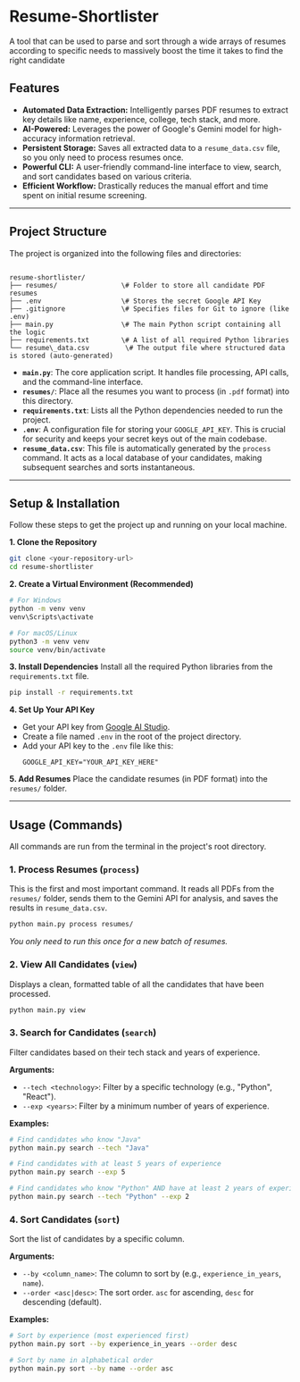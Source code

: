 # Resume-Shortlister
A tool that can be used to parse and sort through a wide arrays of resumes according to specific needs to massively boost the time it takes to find the right candidate

## Features

* **Automated Data Extraction:** Intelligently parses PDF resumes to extract key details like name, experience, college, tech stack, and more.
* **AI-Powered:** Leverages the power of Google's Gemini model for high-accuracy information retrieval.
* **Persistent Storage:** Saves all extracted data to a `resume_data.csv` file, so you only need to process resumes once.
* **Powerful CLI:** A user-friendly command-line interface to view, search, and sort candidates based on various criteria.
* **Efficient Workflow:** Drastically reduces the manual effort and time spent on initial resume screening.

---

## Project Structure

The project is organized into the following files and directories:

```

resume-shortlister/
├── resumes/                \# Folder to store all candidate PDF resumes
├── .env                    \# Stores the secret Google API Key
├── .gitignore              \# Specifies files for Git to ignore (like .env)
├── main.py                 \# The main Python script containing all the logic
├── requirements.txt        \# A list of all required Python libraries
└── resume\_data.csv         \# The output file where structured data is stored (auto-generated)

````

-   **`main.py`**: The core application script. It handles file processing, API calls, and the command-line interface.
-   **`resumes/`**: Place all the resumes you want to process (in `.pdf` format) into this directory.
-   **`requirements.txt`**: Lists all the Python dependencies needed to run the project.
-   **`.env`**: A configuration file for storing your `GOOGLE_API_KEY`. This is crucial for security and keeps your secret keys out of the main codebase.
-   **`resume_data.csv`**: This file is automatically generated by the `process` command. It acts as a local database of your candidates, making subsequent searches and sorts instantaneous.

---

## Setup & Installation

Follow these steps to get the project up and running on your local machine.

**1. Clone the Repository**
```bash
git clone <your-repository-url>
cd resume-shortlister
````

**2. Create a Virtual Environment (Recommended)**

```bash
# For Windows
python -m venv venv
venv\Scripts\activate

# For macOS/Linux
python3 -m venv venv
source venv/bin/activate
```

**3. Install Dependencies**
Install all the required Python libraries from the `requirements.txt` file.

```bash
pip install -r requirements.txt
```

**4. Set Up Your API Key**

  - Get your API key from [Google AI Studio](https://aistudio.google.com/app/apikey).
  - Create a file named `.env` in the root of the project directory.
  - Add your API key to the `.env` file like this:
    ```
    GOOGLE_API_KEY="YOUR_API_KEY_HERE"
    ```

**5. Add Resumes**
Place the candidate resumes (in PDF format) into the `resumes/` folder.

-----

## Usage (Commands)

All commands are run from the terminal in the project's root directory.

### 1\. Process Resumes (`process`)

This is the first and most important command. It reads all PDFs from the `resumes/` folder, sends them to the Gemini API for analysis, and saves the results in `resume_data.csv`.

```bash
python main.py process resumes/
```

*You only need to run this once for a new batch of resumes.*

### 2\. View All Candidates (`view`)

Displays a clean, formatted table of all the candidates that have been processed.

```bash
python main.py view
```

### 3\. Search for Candidates (`search`)

Filter candidates based on their tech stack and years of experience.

**Arguments:**

  - `--tech <technology>`: Filter by a specific technology (e.g., "Python", "React").
  - `--exp <years>`: Filter by a minimum number of years of experience.

**Examples:**

```bash
# Find candidates who know "Java"
python main.py search --tech "Java"

# Find candidates with at least 5 years of experience
python main.py search --exp 5

# Find candidates who know "Python" AND have at least 2 years of experience
python main.py search --tech "Python" --exp 2
```

### 4\. Sort Candidates (`sort`)

Sort the list of candidates by a specific column.

**Arguments:**

  - `--by <column_name>`: The column to sort by (e.g., `experience_in_years`, `name`).
  - `--order <asc|desc>`: The sort order. `asc` for ascending, `desc` for descending (default).

**Examples:**

```bash
# Sort by experience (most experienced first)
python main.py sort --by experience_in_years --order desc

# Sort by name in alphabetical order
python main.py sort --by name --order asc
```

```
```
